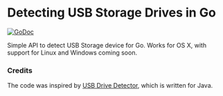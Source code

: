 # Detecting USB Storage Drives in Go

[![GoDoc](https://godoc.org/github.com/deepakjois/gousbdrivedetector?status.svg)](https://godoc.org/github.com/deepakjois/gousbdrivedetector)

Simple API to detect USB Storage device for Go. Works for OS X, with support for Linux and Windows coming soon.

### Credits
The code was inspired by [USB Drive Detector](https://github.com/samuelcampos/usbdrivedetector), which is written for Java.


